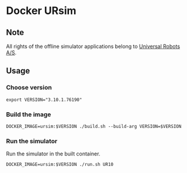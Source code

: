 # Docker URsim

## Note

All rights of the offline simulator applications belong to [Universal Robots A/S](https://www.universal-robots.com).

## Usage

### Choose version

```
export VERSION="3.10.1.76190"
```

### Build the image

```
DOCKER_IMAGE=ursim:$VERSION ./build.sh --build-arg VERSION=$VERSION
```

### Run the simulator

Run the simulator in the built container.

```
DOCKER_IMAGE=ursim:$VERSION ./run.sh UR10
```
